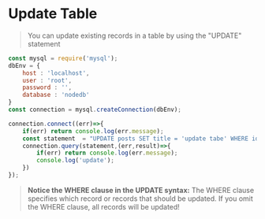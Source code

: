 # Update Table

> You can update existing records in a table by using the "UPDATE" statement

```js
const mysql = require('mysql');
dbEnv = {
    host : 'localhost',
    user : 'root',
    password : '',
    database : 'nodedb'
}
const connection = mysql.createConnection(dbEnv);

connection.connect((err)=>{
    if(err) return console.log(err.message);
    const statement  = "UPDATE posts SET title = 'update tabe' WHERE id = '27'";
    connection.query(statement,(err,result)=>{
        if(err) return console.log(err.message);
        console.log('update');
    })
});
```



> **Notice the WHERE clause in the UPDATE syntax:** The WHERE clause specifies which record or records that should be updated. If you omit the WHERE clause, all records will be updated!

